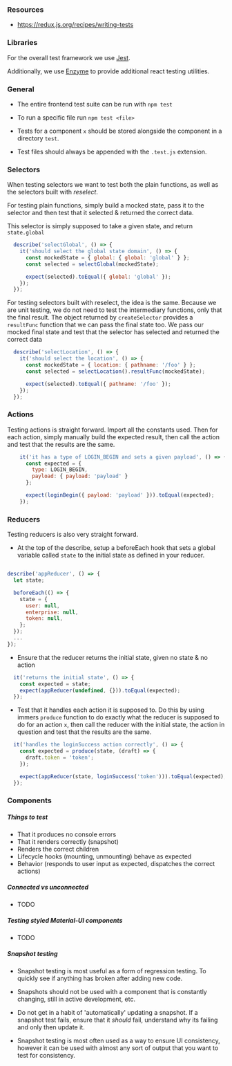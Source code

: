 ### Resources

- https://redux.js.org/recipes/writing-tests

### Libraries

For the overall test framework we use [Jest](https://jestjs.io/).

Additionally, we use [Enzyme](https://github.com/airbnb/enzyme) to provide additional react testing utilities.

### General

- The entire frontend test suite can be run with `npm test`

- To run a specific file run `npm test <file>`

- Tests for a component `x` should be stored alongside the component in a directory `test`. 

- Test files should always be appended with the `.test.js` extension.

### Selectors

When testing selectors we want to test both the plain functions, as well as the selectors built with _reselect_.

For testing plain functions, simply build a mocked state, pass it to the selector and then test that it selected & returned the correct data.

This selector is simply supposed to take a given state, and return `state.global`

```javascript
  describe('selectGlobal', () => {
    it('should select the global state domain', () => {
      const mockedState = { global: { global: 'global' } };
      const selected = selectGlobal(mockedState);

      expect(selected).toEqual({ global: 'global' });
    });
  });
```

For testing selectors built with reselect, the idea is the same. Because we are unit testing, we do not need to test the intermediary functions, only that the final result. The object returned by `createSelector` provides a `resultFunc` function that we can pass the final state too. We pass our mocked final state and test that the selector has selected and returned the correct data


```javascript
  describe('selectLocation', () => {
    it('should select the location', () => {
      const mockedState = { location: { pathname: '/foo' } };
      const selected = selectLocation().resultFunc(mockedState);

      expect(selected).toEqual({ pathname: '/foo' });
    });
  });
```

### Actions

Testing actions is straight forward. Import all the constants used. Then for each action, simply manually build the expected result, then call the action and test that the results are the same.

```javascript
    it('it has a type of LOGIN_BEGIN and sets a given payload', () => {
      const expected = {
        type: LOGIN_BEGIN,
        payload: { payload: 'payload' }
      };

      expect(loginBegin({ payload: 'payload' })).toEqual(expected);
    });
```

### Reducers

Testing reducers is also very straight forward. 

- At the top of the describe, setup a beforeEach hook that sets a global variable called `state` to the initial state as defined in your reducer. 

```javascript

describe('appReducer', () => {
  let state;

  beforeEach(() => {
    state = {
      user: null,
      enterprise: null,
      token: null,
    };
  });
  ...
});
```

- Ensure that the reducer returns the initial state, given no state & no action

```javascript
  it('returns the initial state', () => {
    const expected = state;
    expect(appReducer(undefined, {})).toEqual(expected);
  });
```

- Test that it handles each action it is supposed to. Do this by using immers `produce` function to do exactly what the reducer is supposed to do for an action `x`, then call the reducer with the initial state, the action in question and test that the results are the same.


```javascript
  it('handles the loginSuccess action correctly', () => {
    const expected = produce(state, (draft) => {
      draft.token = 'token';
    });

    expect(appReducer(state, loginSuccess('token'))).toEqual(expected);
  });
```

### Components

##### Things to test

- That it produces no console errors
- That it renders correctly (snapshot)
- Renders the correct children
- Lifecycle hooks (mounting, unmounting) behave as expected
- Behavior (responds to user input as expected, dispatches the correct actions)

##### Connected vs unconnected

- TODO


##### Testing styled Material-UI components

- TODO

##### Snapshot testing

- Snapshot testing is most useful as a form of regression testing. To quickly see if anything has broken after adding new code. 

- Snapshots should not be used with a component that is constantly changing, still in active development, etc.

- Do not get in a habit of 'automatically' updating a snapshot. If a snapshot test fails, ensure that it _should_ fail, understand why its failing and only then update it.

- Snapshot testing is most often used as a way to ensure UI consistency, however it can be used with almost any sort of output that you want to test for consistency. 

